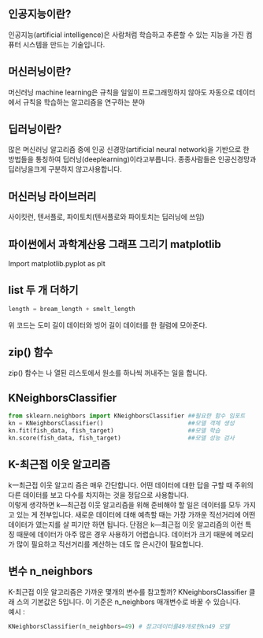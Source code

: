 ## 인공지능이란?
인공지능(artificial intelligence)은 사람처럼 학습하고 추론할 수 있는 지능을 가진 컴퓨터 시스템을 만드는 기술입니다.  

## 머신러닝이란?
머신러닝 machine learning은 규칙을 일일이 프로그래밍하지 않아도 자동으로 데이터에서 규칙을 학습하는 알고리즘을 연구하는 분야  

## 딥러닝이란?
많은 머신러닝 알고리즘 중에 인공 신경망(artificial neural network)을 기반으로 한 방법들을 통칭하여 딥러닝(deeplearning)이라고부릅니다. 종종사람들은 인공신경망과딥러닝을크게 구분하지 않고사용합니다.  

## 머신러닝 라이브러리
사이킷런, 텐서플로, 파이토치(텐서플로와 파이토치는 딥러닝에 쓰임)

## 파이썬에서 과학계산용 그래프 그리기 matplotlib
Import matplotlib.pyplot as plt  

## list 두 개 더하기
```python
length = bream_length + smelt_length
```
위 코드는 도미 길이 데이터와 빙어 길이 데이터를 한 컬럼에 모아준다.  

## zip() 함수
zip() 함수는 나 열된 리스토에서 원소를 하나씩 꺼내주는 일을 합니다.  

## KNeighborsClassifier
```python
from sklearn.neighbors import KNeighborsClassifier ##필요한 함수 임포트
kn = KNeighborsClassifier()                        ##모델 객체 생성
kn.fit(fish_data, fish_target)                     ##모델 학습
kn.score(fish_data, fish_target)                   ##모델 성능 검사
```

## K-최근접 이웃 알고리즘
k一최근접 이웃 알고리 즘은 매우 간단합니다. 어떤 데이터에 대한 답을 구할 때 주위의 다른 데이터를 보고 다수를 차지하는 것을 정답으로 사용합니다.  
이렇게 생각하면 k―최근접 이웃 알고리즘을 위해 준비해야 할 일은 데이터를 모두 가지고 있는 게 전부입니다. 새로운 데이터에 대해 예측할 때는 가장 가까운 직선거리에 어떤 데이터가 였는지를 살 피기만 하면 됩니다. 단점은 k―최근접 이웃 알고리즘의 이런 특징 때문에 데이터가 아주 많은 경우 사용하기 어렵습니다. 데이터가 크기 때문에 메모리가 많이 필요하고 직선거리를 계산하는 데도 많 은시간이 필요합니다.  

## 변수 n_neighbors
K-최근접 이웃 알고리즘은 가까운 몇개의 변수를 참고할까? KNeighborsClassifier 클래 스의 기본값은 5입니다. 이 기준은 n_neighbors 매개변수로 바꿀 수 있습니다.  
예시 :  
```python 
KNeighborsClassifier(n_neighbors=49) # 참고데이터를49개로한kn49 모델
```

## 
